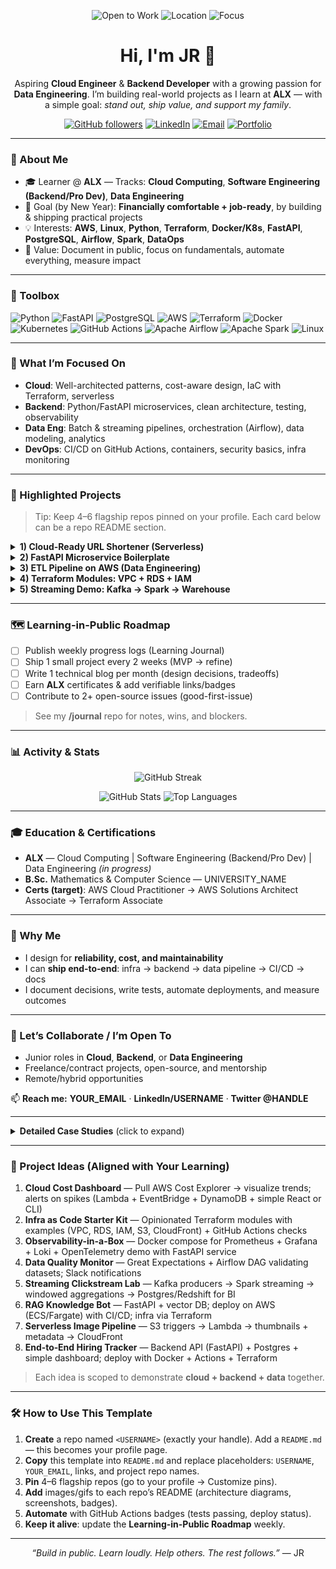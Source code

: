 <!--
INSTRUCTIONS:
1) Replace all UPPERCASE_PLACEHOLDER blocks.
2) Delete instruction comments before publishing.
3) Keep sections that fit your story; remove the rest.
-->

<!-- ===== HERO / HEADER ===== -->

<p align="center">
  <img src="https://img.shields.io/badge/Open%20to%20Work-Yes-brightgreen" alt="Open to Work" />
  <img src="https://img.shields.io/badge/Location-Nigeria-informational" alt="Location" />
  <img src="https://img.shields.io/badge/Focus-Cloud%20%7C%20Backend%20%7C%20Data%20Engineering-blue" alt="Focus" />
</p>

<h1 align="center">Hi, I'm <span title="Preferred name">JR</span> 👋</h1>

<p align="center">Aspiring <b>Cloud Engineer</b> & <b>Backend Developer</b> with a growing passion for <b>Data Engineering</b>. I’m building real-world projects as I learn at <b>ALX</b> — with a simple goal: <i>stand out, ship value, and support my family</i>.</p>

<p align="center">
  <a href="https://github.com/perodaah"><img src="https://img.shields.io/github/followers/perodaah?label=Follow&style=social" alt="GitHub followers" /></a>
  <a href="https://linkedin.com/in/perodaah"><img src="https://img.shields.io/badge/LinkedIn-Connect-blue?logo=linkedin" alt="LinkedIn" /></a>
  <a href="mailto:perodaah@gmail.com"><img src="https://img.shields.io/badge/Email-Contact-informational?logo=gmail" alt="Email" /></a>
  <a href="https://jr.dev/portfolio"><img src="https://img.shields.io/badge/Portfolio-Visit-9cf" alt="Portfolio" /></a>
</p>

---

<!-- ===== QUICK SUMMARY ===== -->

### 🚀 About Me

* 🎓 Learner @ **ALX** — Tracks: **Cloud Computing**, **Software Engineering (Backend/Pro Dev)**, **Data Engineering**
* 🎯 Goal (by New Year): **Financially comfortable + job-ready**, by building & shipping practical projects
* 💡 Interests: **AWS**, **Linux**, **Python**, **Terraform**, **Docker/K8s**, **FastAPI**, **PostgreSQL**, **Airflow**, **Spark**, **DataOps**
* 🧭 Value: Document in public, focus on fundamentals, automate everything, measure impact

---

<!-- ===== SKILLS / TOOLBOX ===== -->

### 🧰 Toolbox

<p>
  <img alt="Python" src="https://img.shields.io/badge/Python-3776AB?logo=python&logoColor=fff" />
  <img alt="FastAPI" src="https://img.shields.io/badge/FastAPI-009688?logo=fastapi&logoColor=fff" />
  <img alt="PostgreSQL" src="https://img.shields.io/badge/PostgreSQL-316192?logo=postgresql&logoColor=fff" />
  <img alt="AWS" src="https://img.shields.io/badge/AWS-232F3E?logo=amazon-aws&logoColor=FF9900" />
  <img alt="Terraform" src="https://img.shields.io/badge/Terraform-7B42BC?logo=terraform&logoColor=fff" />
  <img alt="Docker" src="https://img.shields.io/badge/Docker-2496ED?logo=docker&logoColor=fff" />
  <img alt="Kubernetes" src="https://img.shields.io/badge/Kubernetes-326CE5?logo=kubernetes&logoColor=fff" />
  <img alt="GitHub Actions" src="https://img.shields.io/badge/GitHub%20Actions-2088FF?logo=github-actions&logoColor=fff" />
  <img alt="Apache Airflow" src="https://img.shields.io/badge/Airflow-017CEE?logo=apacheairflow&logoColor=fff" />
  <img alt="Apache Spark" src="https://img.shields.io/badge/Spark-E25A1C?logo=apachespark&logoColor=fff" />
  <img alt="Linux" src="https://img.shields.io/badge/Linux-FCC624?logo=linux&logoColor=000" />
</p>

---

<!-- ===== CAREER SNAPSHOT ===== -->

### 💼 What I’m Focused On

* **Cloud**: Well-architected patterns, cost-aware design, IaC with Terraform, serverless
* **Backend**: Python/FastAPI microservices, clean architecture, testing, observability
* **Data Eng**: Batch & streaming pipelines, orchestration (Airflow), data modeling, analytics
* **DevOps**: CI/CD on GitHub Actions, containers, security basics, infra monitoring

---

<!-- ===== HIGHLIGHTED PROJECTS (Pin these Repos) ===== -->

### 🌟 Highlighted Projects

> Tip: Keep 4–6 flagship repos pinned on your profile. Each card below can be a repo README section.

<details>
<summary><b>1) Cloud-Ready URL Shortener (Serverless)</b></summary>

**Stack**: AWS API Gateway • Lambda • DynamoDB • IaC (Terraform) • Python

**What it shows**: API design, serverless patterns, infra-as-code, cost awareness, tests.

**Repo**: <a href="https://github.com/perodaah/cloud-url-shortener">Perodaah/cloud-url-shortener</a>

</details>

<details>
<summary><b>2) FastAPI Microservice Boilerplate</b></summary>

**Stack**: FastAPI • PostgreSQL • SQLAlchemy • PyTest • Docker • GitHub Actions

**What it shows**: Clean architecture, DB migrations, health checks, CI, containerization.

**Repo**: <a href="https://github.com/perodaah/fastapi-microservice">perodaah/fastapi-microservice</a>

</details>

<details>
<summary><b>3) ETL Pipeline on AWS (Data Engineering)</b></summary>

**Stack**: S3 • Glue/Athena • Airflow • Spark (optional) • Parquet • Data Quality checks

**What it shows**: Data modeling, orchestration, lineage, and analytics-ready datasets.

**Repo**: <a href="https://github.com/perodaah/aws-etl-pipeline">perodaah/aws-etl-pipeline</a>

</details>

<details>
<summary><b>4) Terraform Modules: VPC + RDS + IAM</b></summary>

**Stack**: Terraform • AWS

**What it shows**: Reusable modules, variables/outputs, versioning, examples & docs.

**Repo**: <a href="https://github.com/perodaah/terraform-aws-modules">perodaah/terraform-aws-modules</a>

</details>

<details>
<summary><b>5) Streaming Demo: Kafka → Spark → Warehouse</b></summary>

**Stack**: Kafka • Spark Structured Streaming • DBT/BigQuery(or Redshift) • Airflow

**What it shows**: Real-time ingestion, transformations, and analytics.

**Repo**: <a href="https://github.com/perodaah/streaming-demo">perodaah/streaming-demo</a>

</details>

---

<!-- ===== PROJECTS IN PROGRESS / ROADMAP ===== -->

### 🗺️ Learning-in-Public Roadmap

* [ ] Publish weekly progress logs (Learning Journal)
* [ ] Ship 1 small project every 2 weeks (MVP → refine)
* [ ] Write 1 technical blog per month (design decisions, tradeoffs)
* [ ] Earn **ALX** certificates & add verifiable links/badges
* [ ] Contribute to 2+ open-source issues (good-first-issue)

> See my **/journal** repo for notes, wins, and blockers.

---

<!-- ===== METRICS / STATS ===== -->

### 📊 Activity & Stats

<p align="center">
  <img src="https://github-readme-streak-stats.herokuapp.com?user=USERNAME" alt="GitHub Streak" />
</p>
<p align="center">
  <img src="https://github-readme-stats.vercel.app/api?username=USERNAME&show_icons=true" alt="GitHub Stats" />
  <img src="https://github-readme-stats.vercel.app/api/top-langs/?username=USERNAME&layout=compact" alt="Top Languages" />
</p>

---

<!-- ===== EXPERIENCE / EDUCATION ===== -->

### 🎓 Education & Certifications

* **ALX** — Cloud Computing | Software Engineering (Backend/Pro Dev) | Data Engineering *(in progress)*
* **B.Sc.** Mathematics & Computer Science — UNIVERSITY\_NAME
* **Certs (target)**: AWS Cloud Practitioner → AWS Solutions Architect Associate → Terraform Associate

---

<!-- ===== VALUE PROPOSITION ===== -->

### 🧩 Why Me

* I design for **reliability, cost, and maintainability**
* I can **ship end‑to‑end**: infra → backend → data pipeline → CI/CD → docs
* I document decisions, write tests, automate deployments, and measure outcomes

---

<!-- ===== CONTACT ===== -->

### 🤝 Let’s Collaborate / I’m Open To

* Junior roles in **Cloud**, **Backend**, or **Data Engineering**
* Freelance/contract projects, open-source, and mentorship
* Remote/hybrid opportunities

📫 **Reach me:** **YOUR\_EMAIL** · **LinkedIn/USERNAME** · **Twitter @HANDLE**

---

<!-- ===== DETAILED PROJECT CARDS (Optional Section for README below the fold) ===== -->

<details>
<summary><b>Detailed Case Studies</b> (click to expand)</summary>

#### Case Study A — Cost‑aware Serverless API

* **Problem**: Provide URL shortener with low ops overhead & pay-per-use
* **Solution**: API Gateway + Lambda + DynamoDB; IaC with Terraform; Canary deploys
* **Results**: p95 latency < 100ms, monthly cost <\$1 at 100k requests
* **What I learned**: TTLs, hot/cold starts, idempotency, structured logging

#### Case Study B — Data Pipeline for Analytics

* **Problem**: Raw CSVs from app events need a clean analytics dataset
* **Solution**: S3 raw → Glue catalog → Airflow DAG → Spark transforms → Athena
* **Results**: Partitioned Parquet; query costs reduced 70% vs raw CSV
* **What I learned**: Data quality checks, schema evolution, columnar formats

</details>

---

<!-- ===== PROJECT IDEAS YOU CAN BUILD NEXT ===== -->

### 🧪 Project Ideas (Aligned with Your Learning)

1. **Cloud Cost Dashboard** — Pull AWS Cost Explorer → visualize trends; alerts on spikes (Lambda + EventBridge + DynamoDB + simple React or CLI)
2. **Infra as Code Starter Kit** — Opinionated Terraform modules with examples (VPC, RDS, IAM, S3, CloudFront) + GitHub Actions checks
3. **Observability-in-a-Box** — Docker compose for Prometheus + Grafana + Loki + OpenTelemetry demo with FastAPI service
4. **Data Quality Monitor** — Great Expectations + Airflow DAG validating datasets; Slack notifications
5. **Streaming Clickstream Lab** — Kafka producers → Spark streaming → windowed aggregations → Postgres/Redshift for BI
6. **RAG Knowledge Bot** — FastAPI + vector DB; deploy on AWS (ECS/Fargate) with CI/CD; infra via Terraform
7. **Serverless Image Pipeline** — S3 triggers → Lambda → thumbnails + metadata → CloudFront
8. **End‑to‑End Hiring Tracker** — Backend API (FastAPI) + Postgres + simple dashboard; deploy with Docker + Actions + Terraform

> Each idea is scoped to demonstrate **cloud + backend + data** together.

---

<!-- ===== HOW TO USE THIS TEMPLATE ===== -->

### 🛠️ How to Use This Template

1. **Create** a repo named `<USERNAME>` (exactly your handle). Add a `README.md` — this becomes your profile page.
2. **Copy** this template into `README.md` and replace placeholders: `USERNAME`, `YOUR_EMAIL`, links, and project repo names.
3. **Pin** 4–6 flagship repos (go to your profile → Customize pins).
4. **Add** images/gifs to each repo’s README (architecture diagrams, screenshots, badges).
5. **Automate** with GitHub Actions badges (tests passing, deploy status).
6. **Keep it alive**: update the **Learning-in-Public Roadmap** weekly.

---

<!-- ===== FOOTER QUOTE ===== -->

<p align="center"><i>“Build in public. Learn loudly. Help others. The rest follows.”</i> — JR</p>
